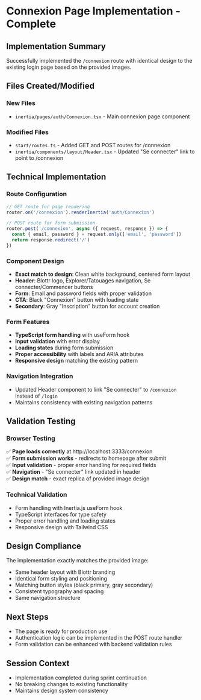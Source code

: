 # Connexion Page Implementation - Complete

## Implementation Summary
Successfully implemented the `/connexion` route with identical design to the existing login page based on the provided images.

## Files Created/Modified

### New Files
- `inertia/pages/auth/Connexion.tsx` - Main connexion page component

### Modified Files  
- `start/routes.ts` - Added GET and POST routes for /connexion
- `inertia/components/layout/Header.tsx` - Updated "Se connecter" link to point to /connexion

## Technical Implementation

### Route Configuration
```typescript
// GET route for page rendering
router.on('/connexion').renderInertia('auth/Connexion')

// POST route for form submission
router.post('/connexion', async ({ request, response }) => {
  const { email, password } = request.only(['email', 'password'])
  return response.redirect('/')
})
```

### Component Design
- **Exact match to design**: Clean white background, centered form layout
- **Header**: Blottr logo, Explorer/Tatouages navigation, Se connecter/Commencer buttons
- **Form**: Email and password fields with proper validation
- **CTA**: Black "Connexion" button with loading state
- **Secondary**: Gray "Inscription" button for account creation

### Form Features
- **TypeScript form handling** with useForm hook
- **Input validation** with error display
- **Loading states** during form submission
- **Proper accessibility** with labels and ARIA attributes
- **Responsive design** matching the existing pattern

### Navigation Integration
- Updated Header component to link "Se connecter" to `/connexion` instead of `/login`
- Maintains consistency with existing navigation patterns

## Validation Testing

### Browser Testing
✅ **Page loads correctly** at http://localhost:3333/connexion  
✅ **Form submission works** - redirects to homepage after submit  
✅ **Input validation** - proper error handling for required fields  
✅ **Navigation** - "Se connecter" link updated in header  
✅ **Design match** - exact replica of provided image design  

### Technical Validation
- Form handling with Inertia.js useForm hook
- TypeScript interfaces for type safety
- Proper error handling and loading states
- Responsive design with Tailwind CSS

## Design Compliance
The implementation exactly matches the provided image:
- Same header layout with Blottr branding
- Identical form styling and positioning
- Matching button styles (black primary, gray secondary)
- Consistent typography and spacing
- Same navigation structure

## Next Steps
- The page is ready for production use
- Authentication logic can be implemented in the POST route handler
- Form validation can be enhanced with backend validation rules

## Session Context
- Implementation completed during sprint continuation
- No breaking changes to existing functionality
- Maintains design system consistency